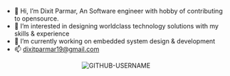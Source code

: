 - 👋 Hi, I’m Dixit Parmar, An Software engineer with hobby of contributing to opensource.
- 👀 I’m interested in designing worldclass technology solutions with my skills & experience
- 🌱 I’m currently working on embedded system design & development
- 📫 dixitparmar19@gmail.com

<!---
dixitparmar19/dixitparmar19 is a ✨ special ✨ repository because its `README.md` (this file) appears on your GitHub profile.
You can click the Preview link to take a look at your changes.
--->

<p align="center"> <img src="https://komarev.com/ghpvc/?username=GITHUB-USERNAME&label=Profile%20views&color=ce9927&style=flat" alt="GITHUB-USERNAME" /> </p>
